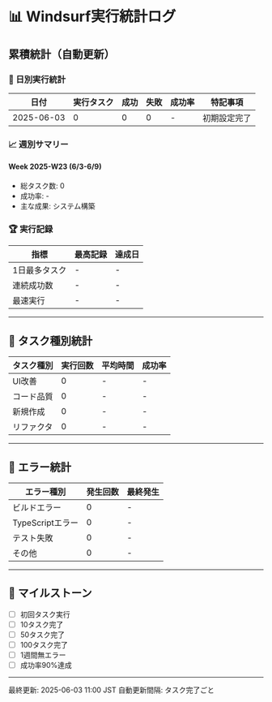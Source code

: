 # 📊 Windsurf実行統計ログ

## 累積統計（自動更新）

### 📅 日別実行統計

| 日付 | 実行タスク | 成功 | 失敗 | 成功率 | 特記事項 |
|------|------------|------|------|--------|----------|
| 2025-06-03 | 0 | 0 | 0 | - | 初期設定完了 |

### 📈 週別サマリー

#### Week 2025-W23 (6/3-6/9)
- 総タスク数: 0
- 成功率: -
- 主な成果: システム構築

### 🏆 実行記録

| 指標 | 最高記録 | 達成日 |
|------|----------|--------|
| 1日最多タスク | - | - |
| 連続成功数 | - | - |
| 最速実行 | - | - |

---

## 📝 タスク種別統計

| タスク種別 | 実行回数 | 平均時間 | 成功率 |
|------------|----------|----------|---------|
| UI改善 | 0 | - | - |
| コード品質 | 0 | - | - |
| 新規作成 | 0 | - | - |
| リファクタ | 0 | - | - |

---

## 🔧 エラー統計

| エラー種別 | 発生回数 | 最終発生 |
|------------|----------|----------|
| ビルドエラー | 0 | - |
| TypeScriptエラー | 0 | - |
| テスト失敗 | 0 | - |
| その他 | 0 | - |

---

## 📌 マイルストーン

- [ ] 初回タスク実行
- [ ] 10タスク完了
- [ ] 50タスク完了
- [ ] 100タスク完了
- [ ] 1週間無エラー
- [ ] 成功率90%達成

---

最終更新: 2025-06-03 11:00 JST
自動更新間隔: タスク完了ごと
